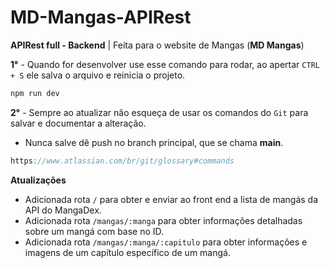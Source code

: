 # MD-Mangas-APIRest
**APIRest full - Backend** | Feita para o website de Mangas (**MD Mangas**)

**1°** - Quando for desenvolver use esse comando para rodar, ao apertar ``CTRL + S`` ele salva o arquivo e reinicia o projeto.
```js
npm run dev
```

**2°** - Sempre ao atualizar não esqueça de usar os comandos do ``Git`` para salvar e documentar a alteração.
- Nunca salve dê push no branch principal, que se chama **main**.
```js
https://www.atlassian.com/br/git/glossary#commands
```

**Atualizações**

 - Adicionada rota `/` para obter e enviar ao front end a lista de mangás da API do MangaDex.
 - Adicionada rota `/mangas/:manga` para obter informações detalhadas sobre um mangá com base no ID.
 - Adicionada rota `/mangas/:manga/:capitulo` para obter informações e imagens de um capítulo específico de um mangá.
